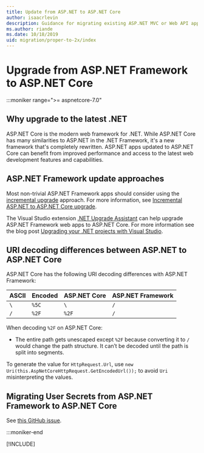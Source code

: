 ```yaml
---
title: Update from ASP.NET to ASP.NET Core
author: isaacrlevin
description: Guidance for migrating existing ASP.NET MVC or Web API apps to ASP.NET Core.web
ms.author: riande
ms.date: 10/18/2019
uid: migration/proper-to-2x/index
---
```

# Upgrade from ASP.NET Framework to ASP.NET Core

 :::moniker range=">= aspnetcore-7.0"

## Why upgrade to the latest .NET

ASP.NET Core is the modern web framework for .NET. While ASP.NET Core has many similarities to ASP.NET in the .NET Framework, it's a new framework that's completely rewritten. ASP.NET apps updated to ASP.NET Core can benefit from improved performance and access to the latest web development features and capabilities.

## ASP.NET Framework update approaches

Most non-trivial ASP.NET Framework apps should consider using the [incremental upgrade](/aspnet/core/migration/inc/overview) approach. For more information, see [Incremental ASP.NET to ASP.NET Core upgrade](/aspnet/core/migration/inc/overview).

The Visual Studio extension [.NET Upgrade Assistant](https://marketplace.visualstudio.com/items?itemName=ms-dotnettools.upgradeassistant) can help upgrade ASP.NET Framework web apps to ASP.NET Core. For more information see the blog post [Upgrading your .NET projects with Visual Studio](https://devblogs.microsoft.com/dotnet/upgrade-assistant-now-in-visual-studio/).

<!-- TODO: replace link to blog to article when the blog is migrated -->

## URI decoding differences between ASP.NET to ASP.NET Core

ASP.NET Core has the following URI decoding differences with ASP.NET Framework:

| ASCII   | Encoded | ASP.NET Core | ASP.NET Framework |
| ------------- | ------------- | ------------- | ------------- |
| `\` | `%5C`  |  `\` |  `/` |
| `/` | `%2F`  |  `%2F` |  `/` |

When decoding `%2F` on ASP.NET Core:

* The entire path gets unescaped except `%2F` because converting it to `/` would change the path structure. It can’t be decoded until the path is split into segments.

To generate the value for `HttpRequest.Url`, use `new Uri(this.AspNetCoreHttpRequest.GetEncodedUrl());` to avoid `Uri` misinterpreting the values.

## Migrating User Secrets from ASP.NET Framework to ASP.NET Core

See [this GitHub issue](https://github.com/dotnet/AspNetCore.Docs/issues/27611).

<!-- remove these comments when the following overview topic is updated
## Additional resources

- [Overview of porting from .NET Framework to .NET](/dotnet/core/porting/libraries)
-->
:::moniker-end

[!INCLUDE[](~/migration/proper-to-2x/includes/index5.md)]
